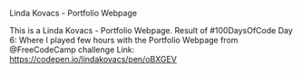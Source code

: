 Linda Kovacs - Portfolio Webpage

This is a Linda Kovacs - Portfolio Webpage. Result of ‪#100DaysOfCode Day 6: Where I played few hours with the Portfolio Webpage from @FreeCodeCamp challenge Link: https://codepen.io/lindakovacs/pen/oBXGEV
